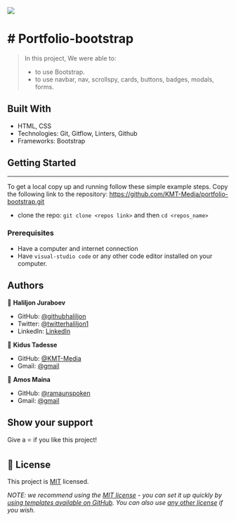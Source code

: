 ![](https://img.shields.io/badge/Microverse-blueviolet)

# # Portfolio-bootstrap

> In this project, We were able to:
>
> - to use Bootstrap.
> - to use navbar, nav, scrollspy, cards, buttons, badges, modals, forms.

## Built With

- HTML, CSS
- Technologies: Git, Gitflow, Linters, Github
- Frameworks: Bootstrap

## Getting Started

---

To get a local copy up and running follow these simple example steps. Copy the following link to the repository: https://github.com/KMT-Media/portfolio-bootstrap.git

- clone the repo: `git clone <repos link>` and then `cd <repos_name>`

### Prerequisites

- Have a computer and internet connection
- Have `visual-studio code` or any other code editor installed on your computer.

## Authors

👤 **Haliljon Juraboev**

- GitHub: [@githubhaliljon](https://github.com/haliljon)
- Twitter: [@twitterhaliljon1](https://twitter.com/haliljon1)
- LinkedIn: [LinkedIn](https://www.linkedin.com/in/juraboev-haliljon)

👤 **Kidus Tadesse**

- GitHub: [@KMT-Media](https://github.com/KMT-Media)
- Gmail: [@gmail](mailto:kidustade2@gmail.com)

👤 **Amos Maina**

- GitHub: [@ramaunspoken](https://github.com/Ramaunspoken)
- Gmail: [@gmail](mailto:amosmaina0877@gmail)

## Show your support

Give a ⭐️ if you like this project!

## 📝 License

This project is [MIT](./LICENSE) licensed.

_NOTE: we recommend using the [MIT license](https://choosealicense.com/licenses/mit/) - you can set it up quickly by [using templates available on GitHub](https://docs.github.com/en/communities/setting-up-your-project-for-healthy-contributions/adding-a-license-to-a-repository). You can also use [any other license](https://choosealicense.com/licenses/) if you wish._
